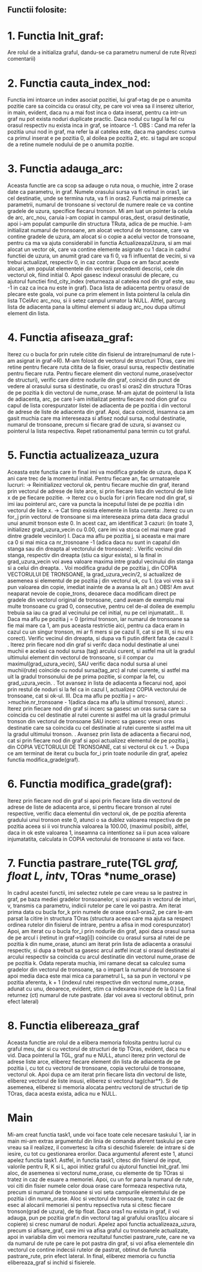 ## Functii folosite:
# 1. Functia Init_graf:

Are rolul de a initializa graful, dandu-se ca parametru numerul de rute R(vezi comentarii)

# 2. Functia cauta_index_nod:

Functia imi intoarce un index asociat pozitiei, lui graf->tag de pe o anumita pozitie care sa coincida cu orasul city,
pe care voi vrea sa il inserez ulterior, in main, evident, daca nu a mai fost inca o data inserat, pentru ca
intr-un graf nu pot exista noduri duplicate practic. Daca nodul cu tagul la fel cu orasul respectiv nu exista
inca in graf, se intoarce -1.
    OBS : Cand ma refer la pozitia unui nod in graf, ma refer la al catelea este, daca ma gandesc cumva ca primul inserat e pe pozitia 0,
al doilea pe pozitia 2, etc. si tagul are scopul de a retine numele nodului de pe o anumita pozitie.

# 3. Functia adauga_arc:

Aceasta functie are ca scop sa adauge o ruta noua, o muchie, intre 2 orase date ca parametru, in graf.
Numele orasului sursa va fi retinut in oras1, iar cel destinatie, unde se termina ruta, va fi in oras2. Functia mai primeste
ca parametrii, numarul de tronsoane si vectorul de numere reale ce va contine gradele de uzura, specifice fiecarui tronson.
Mi am luat un pointer la celula de arc, arc_nou, caruia i-am copiat in campul oras_dest, orasul destinatie, apoi i-am populat
campurile din structura TRuta, adica de pe muchie.
      I-am initializat numarul de tronsoane, am alocat vectorul de tronsoane, care va contine gradele de uzura,
am alocat si o copie a acelui vector de tronsoane, pentru ca ma va ajuta considerabil in functia ActualizeazaUzura,
si am mai alocat un vector ok, care va contine elemente asignate cu 1 daca in cadrul functiei de uzura, un anumit grad care va fi 0,
va fi influentat de vecini, si va trebui actualizat,
respectiv 0, in caz contrar.
    Dupa ce am facut aceste alocari, am populat elementele din vectorii precedenti descrisi, cele din vectorul ok, fiind initial 0.
Apoi gasesc indexul orasului de plecare, cu ajutorul functiei find_city_index (returneaza al catelea nod din graf este, sau -1
in caz ca inca nu este in graf).
Daca lista de adiacenta pentru orasul de plecare este goala, voi pune ca prim element in lista pointerul la celula din
lista TCelArc arc_nou, si ii setez campul urmator la NULL. Altfel, parcurg lista de adiacenta pana la ultimul 
element si adaug arc_nou dupa ultimul element din lista.
  
# 4. Functia afiseaza_graf:
Iterez cu o bucla for prin rutele citite din fisierul de intrare(numarul de rute l-am asignat in graf->R).
M-am folosit de vectorul de structuri TOras, care imi retine pentru fiecare ruta citita de la fisier, orasul sursa,
respectiv destinatie pentru fiecare ruta.
    Pentru fiecare element din vectorul nume_orase(vector de structuri), verific care dintre nodurile din graf, coincid din punct de vedere
al orasului sursa si destinatie, cu oras1 si oras2 din structura TOras de pe pozitia k din vectorul de nume_orase.
M-am ajutat de pointerul la lista de adiacenta, arc, pe care l-am initializat pentru fiecare nod dion graf cu capul de lista corespunzator
listei de adiacenta de pe pozitia i din vectorul de adrese de liste de adiacenta din graf.  Apoi, daca coincid, insamna
ca am gasit muchia care ma intereseaza si afisez nodul sursa, nodul destinatie, numarul de tronsoane, precum si
fiecare grad de uzura, si avansez cu pointerul la lista respectiva.
    Repet rationamentul pana termin cu tot graful.

# 5. Functia actualizeaza_uzura

  Aceasta este functia care in final imi va modifica gradele de uzura, dupa K ani care trec de la momentul initial.
  Pentru fiecare an, fac urmatoarele lucruri:
    -> Reinitializez vectorul ok, pentru fiecare muchie din graf, iterand prin vectorul de adrese de liste arce, si prin fiecare lista
        din vectorul de liste x de pe fiecare pozitie. 
    -> Iterez cu o bucla for i prin fiecare nod din graf, si imi iau pointerul arc, care va puncta la inceputul listei de pe
       pozitia i din vectorul de liste x.
    -> Cat timp exista elemente in lista curenta:
        .Iterez cu un for_j prin vectorul de tronsoane si ma intereseaza prima data daca gradul unui anumit tronson este 0. In acest caz,
           am identificat 3 cazuri: (in toate 3, initializez grad_uzura_vecin cu 0.00, care imi va stoca cel mai mare grad dintre
          gradele vecinilor)
        I.  Daca ma aflu pe pozitia j, si aceasta e mai mare ca 0 si mai mica ca nr_trosnoane -1 (adica daca nu sunt
         in capatul din stanga sau din dreapta al vectorului de tronsoane):
            . Verific vecinul din stanga, respectiv din dreapta (stiu ca sigur exista), si la final in grad_uzura_vecin voi avea valoare
            maxima intre gradul vecinului din stanga si a celui din dreapta.
            . Voi modifica gradul de pe pozitia j, din COPIA VECTORULUI DE TRONSOANE, la grad_uzura_vecin/2, si actualizez
             de asemenea si elementul de pe pozitia j din vectorul ok, cu 1. (ca voi vrea sa ii pun valoarea din copie,
             imediat inainte de a avansa la alt an.)
        OBS! Am avut neaparat nevoie de copie_trons, deoarece daca modificam direct pe gradele din vectorul original de tronsoane,
            cand aveam de exemplu mai multe tronsoane cu grad 0, consecutive, pentru cel de-al doilea de exemplu
            trebuia sa iau ca grad al vecinului pe cel initial, nu pe cel injumatatit... 
        II. Daca ma aflu pe pozitia j = 0 (primul tronson, iar numarul de tronsoane sa fie mai mare ca 1, am pus aceasta restrictie aici,
pentru ca daca eram in cazul cu un singur tronson, mi ar fi mers si pe cazul II, cat si pe III, si nu era corect).
Verific vecinul din dreapta, si dupa va fi putin diferit fata de cazul I:
            . Iterez prin fiecare nod din graf si verifc daca nodul destinatie al unei muchii e acelasi ca nodul sursa (tag) arcului curent,
            si astfel ma uit la gradul ultimului element din vectorul de tronsoane, si il compar cu maximul(grad_uzura_vecin),  SAU
            verific daca nodul sursa al unei muchii(rute) coincide cu nodul sursa(tag_arc) al rutei curente, si astfel ma uit
            la gradul tronsonului de pe prima pozitie, si compar la fel, cu grad_uzura_vecin.
            . Tot avansez in lista de adiacenta a fiecarui nod, apoi prin restul de noduri si la fel ca in cazul I, actualizez
             COPIA vectorului de tronsoane, cat si ok-ul.
        III. Dca ma aflu pe pozitia j = arc->muchie.nr_tronsoane - 1(adica daca ma aflu la ultimul tronson), atunci:
            . Iterez prin fiecare nod din graf si incerc sa gasesc un oras sursa care sa coincida cu cel destinatie al rutei curente
            si astfel ma uit la gradul primului tronson din vectorul de tronsoane SAU incerc sa gasesc vreun oras destinatie care
            sa coincida cu cel destinatie al rutei curente si astfel ma uit la gradul ultimului tronson.
            . Avansez prin lista de adiacenta a fiecarui nod, cat si prin fiecare nod din graf si apoi actualizez elementul de pe pozitia j,
             din COPIA VECTORULUI DE TRONSOANE, cat si vectorul ok cu 1.
    -> Dupa ce am terminat de iterat cu bucla for_i prin toate nodurile din graf, apelez functia modifica_grade(graf).
  
# 6. Functia modifica_grade(graf):

Iterez prin fiecare nod din graf si apoi prin fiecare lista din vectorul de adrese de liste de adiacenta arce,
si pentru fiecare tronson al rutei respective, verific daca elementul din vectorul ok, de pe pozitia aferenta
gradului unui tronson este 0, atunci o sa dublez valoarea respectiva de pe pozitia aceea si ii voi trunchia valoarea la 100.00,
(maximul posibil), altfel, daca in ok este valoarea 1, inseamna ca intentionez sa ii pun acea valoare injumatatita,
calculata in COPIA vectorului de tronsoane si asta voi face.
  
# 7. Functia pastrare_rute(TGL *graf, float L, int*v, TOras *nume_orase)
      
In cadrul acestei functii, imi selectez rutele pe care vreau sa le pastrez in graf, pe baza mediei gradelor tronsoanelor,
si voi pastra in vectorul de inturi, v, transmis ca parametru, indicii rutelor pe care le voi pastra.
    Am iterat prima data cu bucla for_k prin numele de orase oras1-oras2, pe care le-am parsat la citire in structura TOras
(structura aceea care ma ajuta sa respect ordinea rutelor din fisierul de intrare, pentru a afisa in mod corespunzator)
    Apoi, am iterat cu o bucla for_i prin nodurile din graf, apoi daca orasul sursa de pe arcul i (retinut in graf->tag[i])
coincide cu orasul sursa al rutei de pe pozitia k din nume_orase, atunci am iterat prin lista de adiacenta a orasului respectiv,
si dupa a trebuit sa gasesc arcul astfel incat si orasul destinatei al arcului respectiv sa coincida cu arcul destinatie
din vectorul nume_orase de pe pozitia k.
    Odata reperata muchia, imi ramane decat sa calculez suma gradelor din vectorul de tronsoane, sa o impart la numarul de
tronsoane si apoi media daca este mai mica ca parametrul L, sa sa pun in vectorul v pe
pozitia aferenta, k + 1 (indexul rutei respective din vectorul nume_orase, adunat cu unu, deoarece, evident, stim ca
indexarea incepe de la 0.)
    La final returnez (ct) numarul de rute pastrate. (dar voi avea si vectorul obtinut, prin efect lateral)    
        
# 8. Functia elibereaza_graf
    
Aceasta functie are rolul de a elibera memoria folosita pentru lucrul cu graful meu, dar si cu vectorul de structuri de
tip TOras, evident, daca nu e vid. Daca pointerul la TGL, graf nu e NULL, atunci iterez prin vectorul de adrese liste arce,
eliberez fiecare element din lista de adiacenta de pe pozitia i, cu tot cu vectorul de tronsoane, copia vectorului
de tronsoane, vectorul ok. Apoi dupa ce am iterat prin fiecare lista din vectorul de liste, eliberez vectorul de liste insusi,
eliberez si vectorul tag(char**). Si de asemenea, eliberez si memoria alocata pentru vectorul de structuri de tip TOras,
daca acesta exista, adica nu e NULL.

# Main
  
Mi-am creat functia task1, unde voi face toate cele necesare taskului 1, iar in main mi-am extras argumentul din linia
de comanda aferent taskului pe care vreau sa il realizez, il convertesc la cifra si deschid fisierele: de intrare si de iesire,
cu tot cu gestionarea erorilor. Daca argumentul aferent este 1, atunci apelez functia task1.
    Astfel, in functia task1, citesc din fisierul de input, valorile pentru R, K si L, apoi initiez graful cu ajutorul functiei Init_graf.
    Imi aloc, de asemenea si vectorul nume_orase, cu elemente de tip TOras si tratez in caz de esuare a memoriei.
    Apoi, cu un for pana la numarul de rute, voi citi din fisier numele celor doua orase care formeaza respectiva ruta,
precum si numarul de tronsoane si voi seta campurile elementului de pe pozitia i din nume_orase. Aloc si vectorul de tronsoane,
tratez in caz de esec al alocarii memoriei si pentru repsectiva ruta si citesc fiecare tronson(grad de uzura), de tip float.
    Daca oras1 nu exista in graf, il voi adauga, pun pe pozitia graf.n din vectorul tag al grafului oras1(cu alocare si copiere)
si cresc numarul de noduri.
    Apelez apoi functia actualizeaza_uzura, precum si afisare_graf, care imi va afisa graful cu tronsoanele actualizate,
apoi in variabila dim voi memora rezultatul functiei pastrare_rute, care ne va da numarul de rute pe care le pot pastra din graf,
si voi afisa elementele din vectorul ce contine indecsii rutelor de pastrat, obtinut de functia pastrare_rute, prin efect lateral.
    In final, eliberez memoria cu functia elibereaza_graf si inchid si fisierele.

